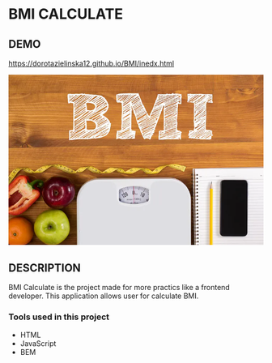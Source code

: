 # BMI CALCULATE

## DEMO
https://dorotazielinska12.github.io/BMI/inedx.html

![](https://raw.githubusercontent.com/DorotaZielinska12/BMI/main/images/bmi.webp)

## DESCRIPTION

BMI Calculate is the project made for more practics like a frontend developer. This application allows user for calculate BMI.

### Tools used in this project

- HTML
- JavaScript
- BEM
